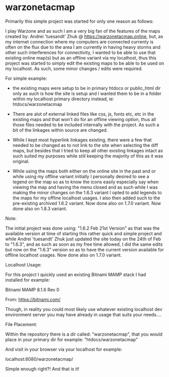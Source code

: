 # warzonetacmap


Primarily this simple project was started for only one reason as follows:

I play Warzone and as such I am a very big fan of the features of the maps created by: Andrei 'tuesandt' Zhuk @ https://warzonetacmap.online, but, as my internet connection where my computers are connected currenty is often on the flux due to the area I am currently in having heavy storms and other such interferences for connectivity, I wanted to be able to use that existing online map(s) but as an offline variant via my localhost, thus this project was started to simply edit the existing maps to be able to be used on my localhost. As such, some minor changes / edits  were required.

For simple example: 

- the existing maps were setup to be in primary htdocs or public_html dir only as such is how the site is setup and I wanted them to be in a folder within my localhost primary directory instead, ie: htdocs/warzonetacmap

- There are alot of external linked files like css, js, fonts etc, etc in the existing maps and that won't do for an offline viewing option, thus all those files needed to be included internally with the project. As such a bit of the linkages within source are changed.

- While I kept most hyperlink linkages existing, there were a few that needed to be changed as to not link to the site when selecting the diff maps, but besides that I tried to keep all other existing linkages intact as such suited my purposes while still keeping the majority of this as it was original.

- While using the maps both either on the online site in the past and or while using my offline variant initially I personally desired to see a legend on the map so as to know the icons easily especially say when viewing the map and having the menu closed and as such while I was making the minor changes on the 1.6.3 variant I opted to add legends to the maps for my offline localhost usages. I also then added such to the pre-existing archived 1.6.2 variant. Now done also on 1.7.0 variant. Now done also on 1.8.3 variant.


Note: 

The initial project was done using: "1.6.2 Feb 21st Version" as that was the available version at time of starting this rather quick and simple project and while Andrei 'tuesandt' Zhuk just updated the site today on the 24th of Feb to "1.6.3", and as such as soon as my free time allowed, I did the same edits but now on the "1.6.3" version so as to have the current version available for offline localhost usages. Now done also on 1.7.0 variant.


Localhost Usage:


For this project I quickly used an existing Bitnami MAMP stack I had installed for example:

Bitnami MAMP 8.1.6 Rev 0

From: https://bitnami.com/

Though, in reality you could most likely use whatever existing localhost dev environment server you may have already in usage that suits your needs....


File Placement:


Within the repository there is a dir called: "warzonetacmap", that you would place in your primary dir for example: "htdocs/warzonetacmap"
 
And visit in your browser via your localhost for example:

localhost:8080/warzonetacmap/


Simple enough right?! And that is it!
